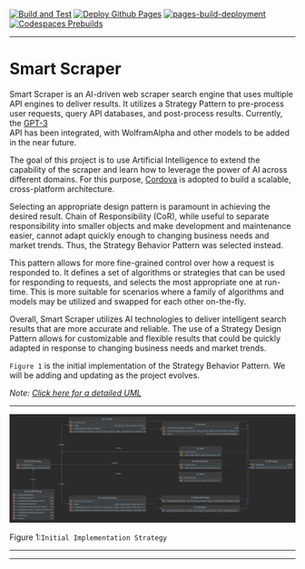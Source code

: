 [![Build and Test](https://github.com/dellius-alexander/Smart-Scraper/actions/workflows/build.yml/badge.svg?branch=main)](https://github.com/dellius-alexander/Smart-Scraper/actions/workflows/build.yml)
[![Deploy Github Pages](https://github.com/dellius-alexander/Smart-Scraper/actions/workflows/github-pages.yml/badge.svg)](https://github.com/dellius-alexander/Smart-Scraper/actions/workflows/github-pages.yml)
[![pages-build-deployment](https://github.com/dellius-alexander/Smart-Scraper/actions/workflows/pages/pages-build-deployment/badge.svg?branch=gh-pages)](https://github.com/dellius-alexander/Smart-Scraper/actions/workflows/pages/pages-build-deployment)
[![Codespaces Prebuilds](https://github.com/dellius-alexander/Smart-Scraper/actions/workflows/codespaces/create_codespaces_prebuilds/badge.svg)](https://github.com/dellius-alexander/Smart-Scraper/actions/workflows/codespaces/create_codespaces_prebuilds)

---

# Smart Scraper


Smart Scraper is an AI-driven web scraper search engine that uses multiple API engines 
to deliver results. It utilizes a Strategy Pattern to pre-process user requests, query 
API databases, and post-process results. Currently, the [GPT-3](https://chat.openai.com)  
API has been integrated, with WolframAlpha and other models to be added in the near future.

The goal of this project is to use Artificial Intelligence to extend the capability of 
the scraper and learn how to leverage the power of AI across different domains. For this 
purpose, [Cordova](https://github.com/dellius-alexander/Cordova-React-App.git)  is adopted 
to build a scalable, cross-platform architecture.

Selecting an appropriate design pattern is paramount in achieving the desired result. Chain 
of Responsibility (CoR), while useful to separate responsibility into smaller objects and 
make development and maintenance easier, cannot adapt quickly enough to changing business 
needs and market trends. Thus, the Strategy Behavior Pattern was selected instead.

This pattern allows for more fine-grained control over how a request is responded to. It 
defines a set of algorithms or strategies that can be used for responding to requests, and 
selects the most appropriate one at run-time. This is more suitable for scenarios where a 
family of algorithms and models may be utilized and swapped for each other on-the-fly.

Overall, Smart Scraper utilizes AI technologies to deliver intelligent search results that 
are more accurate and reliable. The use of a Strategy Design Pattern allows for customizable 
and flexible results that could be quickly adapted in response to changing business needs 
and market trends.

`Figure 1` is the initial implementation of the Strategy Behavior Pattern. We will be 
adding and updating as the project evolves.

*Note: [Click here for a detailed UML](docs/smart-scraper-design-pattern-info.md)*



---

[![AI Strategy Behavior Pattern](./docs/images/strategy-pattern.png)]()

Figure 1:`Initial Implementation Strategy`

---

---
